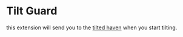 <h1>Tilt Guard</h1>
this extension will send you to the <a href="https://www.tilted-haven.netlify.app">tilted haven</a> when you start tilting.


